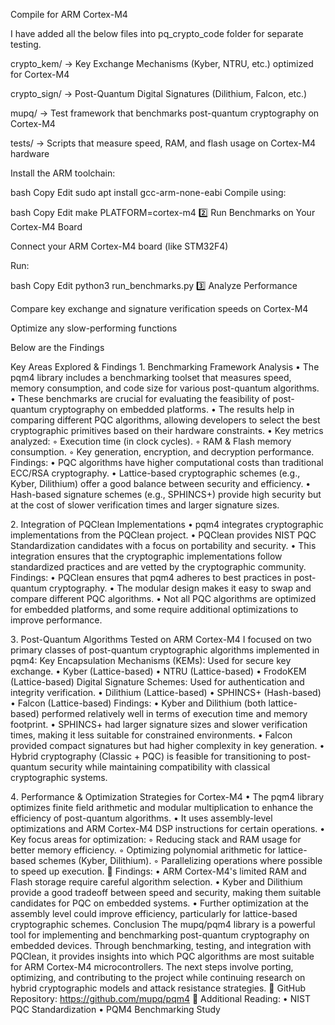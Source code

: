 Compile for ARM Cortex-M4

I have added all the below files into pq_crypto_code folder for separate testing.

 crypto_kem/ → Key Exchange Mechanisms (Kyber, NTRU, etc.) optimized for Cortex-M4
 
 crypto_sign/ → Post-Quantum Digital Signatures (Dilithium, Falcon, etc.)
 
 mupq/ → Test framework that benchmarks post-quantum cryptography on Cortex-M4

 tests/ → Scripts that measure speed, RAM, and flash usage on Cortex-M4 hardware


Install the ARM toolchain:

bash
Copy
Edit
sudo apt install gcc-arm-none-eabi
Compile using:

bash
Copy
Edit
make PLATFORM=cortex-m4
2️⃣ Run Benchmarks on Your Cortex-M4 Board

Connect your ARM Cortex-M4 board (like STM32F4)

Run:

bash
Copy
Edit
python3 run_benchmarks.py
3️⃣ Analyze Performance

Compare key exchange and signature verification speeds on Cortex-M4

Optimize any slow-performing functions



Below are the Findings 

Key Areas Explored & Findings
1️. Benchmarking Framework Analysis
    • The pqm4 library includes a benchmarking toolset that measures speed, memory consumption, and code size for various post-quantum algorithms.
    • These benchmarks are crucial for evaluating the feasibility of post-quantum cryptography on embedded platforms.
    • The results help in comparing different PQC algorithms, allowing developers to select the best cryptographic primitives based on their hardware constraints.
    • Key metrics analyzed:
        ◦ Execution time (in clock cycles).
        ◦ RAM & Flash memory consumption.
        ◦ Key generation, encryption, and decryption performance.
 Findings:
    • PQC algorithms have higher computational costs than traditional ECC/RSA cryptography.
    • Lattice-based cryptographic schemes (e.g., Kyber, Dilithium) offer a good balance between security and efficiency.
    • Hash-based signature schemes (e.g., SPHINCS+) provide high security but at the cost of slower verification times and larger signature sizes.

2️. Integration of PQClean Implementations
    • pqm4 integrates cryptographic implementations from the PQClean project.
    • PQClean provides NIST PQC Standardization candidates with a focus on portability and security.
    • This integration ensures that the cryptographic implementations follow standardized practices and are vetted by the cryptographic community.
  Findings:
    • PQClean ensures that pqm4 adheres to best practices in post-quantum cryptography.
    • The modular design makes it easy to swap and compare different PQC algorithms.
    • Not all PQC algorithms are optimized for embedded platforms, and some require additional optimizations to improve performance.

3️. Post-Quantum Algorithms Tested on ARM Cortex-M4
I focused on two primary classes of post-quantum cryptographic algorithms implemented in pqm4:
	Key Encapsulation Mechanisms (KEMs): Used for secure key exchange.
    • Kyber (Lattice-based)
    • NTRU (Lattice-based)
    • FrodoKEM (Lattice-based)
  Digital Signature Schemes: Used for authentication and integrity verification.
    • Dilithium (Lattice-based)
    • SPHINCS+ (Hash-based)
    • Falcon (Lattice-based)
  Findings:
    • Kyber and Dilithium (both lattice-based) performed relatively well in terms of execution time and memory footprint.
    • SPHINCS+ had larger signature sizes and slower verification times, making it less suitable for constrained environments.
    • Falcon provided compact signatures but had higher complexity in key generation.
    • Hybrid cryptography (Classic + PQC) is feasible for transitioning to post-quantum security while maintaining compatibility with classical cryptographic systems.

4️.  Performance & Optimization Strategies for Cortex-M4
    • The pqm4 library optimizes finite field arithmetic and modular multiplication to enhance the efficiency of post-quantum algorithms.
    • It uses assembly-level optimizations and ARM Cortex-M4 DSP instructions for certain operations.
    • Key focus areas for optimization:
        ◦ Reducing stack and RAM usage for better memory efficiency.
        ◦ Optimizing polynomial arithmetic for lattice-based schemes (Kyber, Dilithium).
        ◦ Parallelizing operations where possible to speed up execution.
📌 Findings:
    • ARM Cortex-M4's limited RAM and Flash storage require careful algorithm selection.
    • Kyber and Dilithium provide a good tradeoff between speed and security, making them suitable candidates for PQC on embedded systems.
    • Further optimization at the assembly level could improve efficiency, particularly for lattice-based cryptographic schemes.
Conclusion
The mupq/pqm4 library is a powerful tool for implementing and benchmarking post-quantum cryptography on embedded devices. Through benchmarking, testing, and integration with PQClean, it provides insights into which PQC algorithms are most suitable for ARM Cortex-M4 microcontrollers. The next steps involve porting, optimizing, and contributing to the project while continuing research on hybrid cryptographic models and attack resistance strategies.
📌 GitHub Repository: https://github.com/mupq/pqm4
📌 Additional Reading:
    • NIST PQC Standardization
    • PQM4 Benchmarking Study

